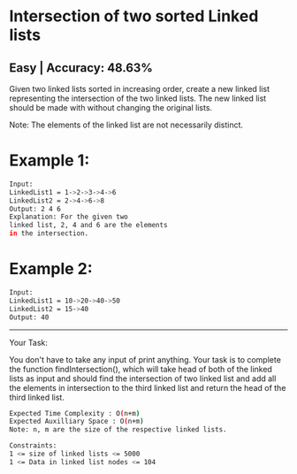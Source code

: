 # Intersection of two sorted Linked lists

## Easy  |   Accuracy: 48.63%

<p>Given two linked lists sorted in increasing order, create a new linked list representing the intersection of the two linked lists. The new linked list should be made with without changing the original lists.</p>
<p>Note: The elements of the linked list are not necessarily distinct.</p>

# Example 1:
```bash
Input:
LinkedList1 = 1->2->3->4->6
LinkedList2 = 2->4->6->8
Output: 2 4 6
Explanation: For the given two
linked list, 2, 4 and 6 are the elements
in the intersection.
```

# Example 2:
```bash
Input:
LinkedList1 = 10->20->40->50
LinkedList2 = 15->40
Output: 40
```

<hr>

<span>Your Task:</span>
<p>You don't have to take any input of print anything. Your task is to complete the function findIntersection(), which will take head of both of the linked lists as input and should find the intersection of two linked list and add all the elements in intersection to the third linked list and return the head of the third linked list.</p>

```bash
Expected Time Complexity : O(n+m)
Expected Auxilliary Space : O(n+m)
Note: n, m are the size of the respective linked lists.

Constraints:
1 <= size of linked lists <= 5000
1 <= Data in linked list nodes <= 104
```